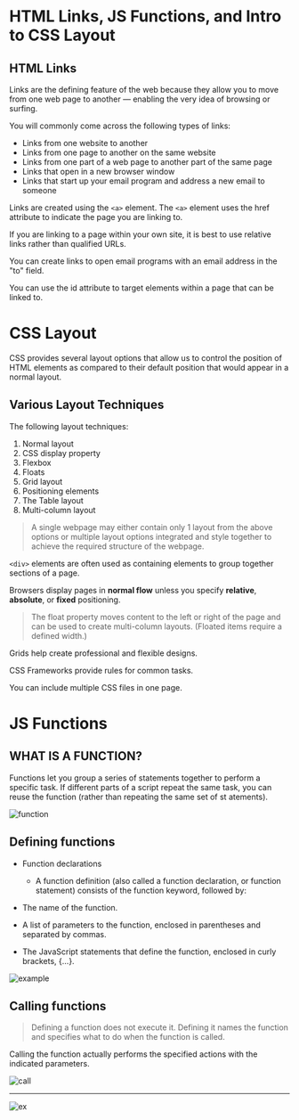 # HTML Links, JS Functions, and Intro to CSS Layout

## HTML Links

Links are the defining feature of the web because they allow you to move from one web page to another — enabling the very idea of browsing or surfing.

You will commonly come across the following types of links:
* Links from one website to another
* Links from one page to another on the same website
* Links from one part of a web page to another part of the same page
* Links that open in a new browser window
* Links that start up your email program and address a new email to someone

Links are created using the `<a>` element.
The `<a>` element uses the href attribute to indicate the page you are linking to.

If you are linking to a page within your own site, it is best to use relative links rather than qualified URLs.

You can create links to open email programs with an email address in the "to" field.

You can use the id attribute to target elements within a page that can be linked to.

# CSS Layout

CSS provides several layout options that allow us to control the position of HTML elements as compared to their default position that would appear in a normal layout.

## Various Layout Techniques
The following layout techniques:

1. Normal layout
2. CSS display property
3. Flexbox
4. Floats
5. Grid layout
6. Positioning elements
7. The Table layout
8. Multi-column layout

> A single webpage may either contain only 1 layout from the above options or multiple layout options integrated and style together to achieve the required structure of the webpage.

`<div>` elements are often used as containing elements to group together sections of a page.

Browsers display pages in **normal flow** unless you specify **relative**, **absolute**, or **fixed** positioning.

> The float property moves content to the left or right of the page and can be used to create multi-column layouts. (Floated items require a defined width.)

Grids help create professional and flexible designs.

CSS Frameworks provide rules for common tasks.

You can include multiple CSS files in one page.

# JS Functions

## WHAT IS A FUNCTION?

Functions let you group a series of statements together to perform a specific task. If different parts of a script repeat the same task, you can reuse the function (rather than repeating the same set of st atements).

![function](https://miro.medium.com/max/700/1*dAwQkc-E0j1AcpdPeGznzg.png)

## Defining functions

* Function declarations
  * A function definition (also called a function declaration, or function statement) consists of the function keyword, followed by:

* The name of the function.
* A list of parameters to the function, enclosed in parentheses and separated by commas.
* The JavaScript statements that define the function, enclosed in curly brackets, {...}.

![example](https://coursereport-s3-production.global.ssl.fastly.net/rich/rich_files/rich_files/4786/s1200/example-2-function-5-javascript-terms.png)

## Calling functions

> Defining a function does not execute it. Defining it names the function and specifies what to do when the function is called.

Calling the function actually performs the specified actions with the indicated parameters.

![call](https://cdn.programiz.com/cdn/farfuture/oAZVf3IqOKOYj_aJ-IoYQvbJ2CB-B3y4HXSLXBUmYcY/mtime:1591592163/sites/tutorial2program/files/javascript-function-with-parameter.png)

--------------------

![ex](https://i.redd.it/1x4ho2qngv421.jpg)


